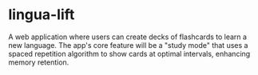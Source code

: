# lingua-lift
A web application where users can create decks of flashcards to learn a new language. The app's core feature will be a "study mode" that uses a spaced repetition algorithm to show cards at optimal intervals, enhancing memory retention.
